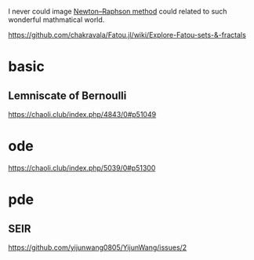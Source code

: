 I never could image [Newton–Raphson method](https://en.wikipedia.org/wiki/Newton%27s_method) could related to such wonderful mathmatical world.


https://github.com/chakravala/Fatou.jl/wiki/Explore-Fatou-sets-&-fractals

# basic

## Lemniscate of Bernoulli 
https://chaoli.club/index.php/4843/0#p51049

# ode
https://chaoli.club/index.php/5039/0#p51300

# pde

## SEIR 
https://github.com/yijunwang0805/YijunWang/issues/2
